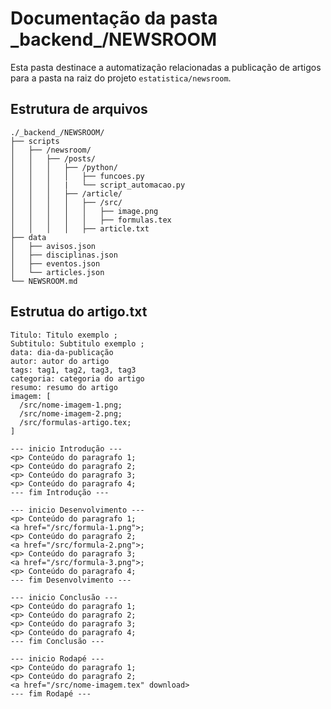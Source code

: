# Documentação da pasta **\_backend\_/NEWSROOM** 

Esta pasta destinace a automatização relacionadas a publicação de artigos para a pasta na raiz do projeto ``estatistica/newsroom``.

## Estrutura de arquivos
```{plaintext}
./_backend_/NEWSROOM/
├── scripts
│   ├── /newsroom/
│   │   ├── /posts/
│   │   │   ├── /python/
│   │   │   │   ├── funcoes.py
│   │   │   |   └── script_automacao.py
│   │   │   ├── /article/
│   │   │   │   ├── /src/
│   │   │   │   │   ├── image.png
│   │   │   │   │   ├── formulas.tex
│   │   │   │   ├── article.txt
├── data
│   ├── avisos.json
│   ├── disciplinas.json
│   ├── eventos.json
│   └── articles.json
└── NEWSROOM.md
```

## Estrutua do artigo.txt
```{plaintext}
Titulo: Titulo exemplo ;
Subtitulo: Subtitulo exemplo ;
data: dia-da-publicação
autor: autor do artigo
tags: tag1, tag2, tag3, tag3
categoria: categoria do artigo
resumo: resumo do artigo
imagem: [
  /src/nome-imagem-1.png;
  /src/nome-imagem-2.png;
  /src/formulas-artigo.tex;
]

--- inicio Introdução ---
<p> Conteúdo do paragrafo 1;
<p> Conteúdo do paragrafo 2;
<p> Conteúdo do paragrafo 3;
<p> Conteúdo do paragrafo 4;
--- fim Introdução ---

--- inicio Desenvolvimento ---
<p> Conteúdo do paragrafo 1;
<a href="/src/formula-1.png">;
<p> Conteúdo do paragrafo 2;
<a href="/src/formula-2.png">;
<p> Conteúdo do paragrafo 3;
<a href="/src/formula-3.png">;
<p> Conteúdo do paragrafo 4;
--- fim Desenvolvimento ---

--- inicio Conclusão ---
<p> Conteúdo do paragrafo 1;
<p> Conteúdo do paragrafo 2;
<p> Conteúdo do paragrafo 3;
<p> Conteúdo do paragrafo 4;
--- fim Conclusão ---

--- inicio Rodapé ---
<p> Conteúdo do paragrafo 1;
<p> Conteúdo do paragrafo 2;
<a href="/src/nome-imagem.tex" download>
--- fim Rodapé ---
```